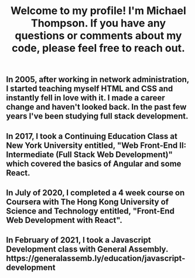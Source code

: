 
<body>
<header>
<h1>Welcome to my profile! I'm Michael Thompson. If you have any questions or comments about my code, please feel free to reach out.</h1>
</header>
<section>
<h2>In 2005, after working in network administration, I started teaching myself HTML and CSS and instantly fell in love with it. I made a career change and haven't looked back. In the past few years I've been studying full stack development.</h2>
</section>
<section>
<h2>In 2017, I took a Continuing Education Class at New York University entitled, "Web Front-End II: Intermediate (Full Stack Web Development)" which covered the basics of Angular and some React.</h2>
<h2>In July of 2020, I completed a 4 week course on Coursera with The Hong Kong University of Science and Technology entitled, "Front-End Web Development with React".</h2>
<h2>In February of 2021, I took a Javascript Development class with General Assembly.<br/>
https://generalassemb.ly/education/javascript-development 
</h2>
</section>
</body>
